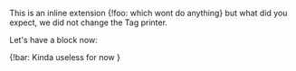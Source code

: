This is an inline extension {!foo: which wont do anything} but what did you expect, we did not change the Tag printer.

Let's have a block now:

{!bar:
  Kinda useless for now
}
